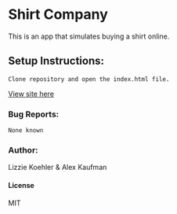 # Shirt Company
This is an app that simulates buying a shirt online.
## Setup Instructions:
```
Clone repository and open the index.html file.
```

[View site here](http://alexkaufman06.github.io/shirt-company/)

### Bug Reports:
```
None known
```
### Author:
Lizzie Koehler & Alex Kaufman
#### License
MIT
